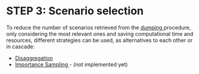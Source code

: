 # **STEP 3: Scenario selection**

To reduce the number of scenarios retrieved from the <a href=../step2 target="_blank"> dumping </a> procedure, only considering the most relevant ones and saving computational time and resources, different strategies can be used, as alternatives to each other or in cascade:

* <a href=../../others/disaggregation> Disaggregation </a>
* <a href=../../others/sampling>Importance Sampling  </a> - (not implemented yet)
